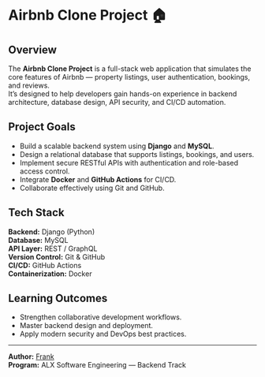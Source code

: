 # Airbnb Clone Project 🏠

## Overview
The **Airbnb Clone Project** is a full-stack web application that simulates the core features of Airbnb — property listings, user authentication, bookings, and reviews.  
It’s designed to help developers gain hands-on experience in backend architecture, database design, API security, and CI/CD automation.

## Project Goals
- Build a scalable backend system using **Django** and **MySQL**.  
- Design a relational database that supports listings, bookings, and users.  
- Implement secure RESTful APIs with authentication and role-based access control.  
- Integrate **Docker** and **GitHub Actions** for CI/CD.  
- Collaborate effectively using Git and GitHub.

## Tech Stack
**Backend:** Django (Python)  
**Database:** MySQL  
**API Layer:** REST / GraphQL  
**Version Control:** Git & GitHub  
**CI/CD:** GitHub Actions  
**Containerization:** Docker  

## Learning Outcomes
- Strengthen collaborative development workflows.  
- Master backend design and deployment.  
- Apply modern security and DevOps best practices.  

---

**Author:** [Frank](https://github.com/s-pins)  
**Program:** ALX Software Engineering — Backend Track  
